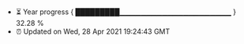 - ⏳ Year progress { █████████▁▁▁▁▁▁▁▁▁▁▁▁▁▁▁▁▁▁▁▁▁ } 32.28 %
- ⏰ Updated on Wed, 28 Apr 2021 19:24:43 GMT

